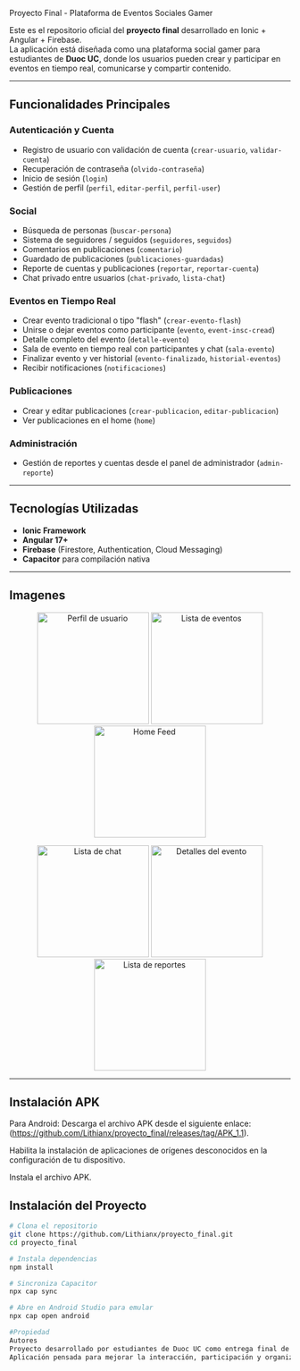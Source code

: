Proyecto Final - Plataforma de Eventos Sociales Gamer 

Este es el repositorio oficial del **proyecto final** desarrollado en Ionic + Angular + Firebase.  
La aplicación está diseñada como una plataforma social gamer para estudiantes de **Duoc UC**, donde los usuarios pueden crear y participar en eventos en tiempo real, comunicarse y compartir contenido.

---

##  Funcionalidades Principales

###  Autenticación y Cuenta
- Registro de usuario con validación de cuenta (`crear-usuario`, `validar-cuenta`)
- Recuperación de contraseña (`olvido-contraseña`)
- Inicio de sesión (`login`)
- Gestión de perfil (`perfil`, `editar-perfil`, `perfil-user`)

###  Social
- Búsqueda de personas (`buscar-persona`)
- Sistema de seguidores / seguidos (`seguidores`, `seguidos`)
- Comentarios en publicaciones (`comentario`)
- Guardado de publicaciones (`publicaciones-guardadas`)
- Reporte de cuentas y publicaciones (`reportar`, `reportar-cuenta`)
- Chat privado entre usuarios (`chat-privado`, `lista-chat`)

###  Eventos en Tiempo Real
- Crear evento tradicional o tipo "flash" (`crear-evento-flash`)
- Unirse o dejar eventos como participante (`evento`, `event-insc-cread`)
- Detalle completo del evento (`detalle-evento`)
- Sala de evento en tiempo real con participantes y chat (`sala-evento`)
- Finalizar evento y ver historial (`evento-finalizado`, `historial-eventos`)
- Recibir notificaciones (`notificaciones`)

###  Publicaciones
- Crear y editar publicaciones (`crear-publicacion`, `editar-publicacion`)
- Ver publicaciones en el home (`home`)

###  Administración
- Gestión de reportes y cuentas desde el panel de administrador (`admin-reporte`)

---

## Tecnologías Utilizadas

- **Ionic Framework**
- **Angular 17+**
- **Firebase** (Firestore, Authentication, Cloud Messaging)
- **Capacitor** para compilación nativa

---


## Imagenes

<p align="center">
  <img src="https://github.com/user-attachments/assets/659b5a35-521f-40df-84f3-46b147d06699" width="200" alt="Perfil de usuario" />
  <img src="https://github.com/user-attachments/assets/2f524a5e-72ee-40a3-985b-bc2272a20b7f" width="200" alt="Lista de eventos" />
  <img src="https://github.com/user-attachments/assets/7b808058-b01e-4b30-a610-7b908f07114f" width="200" alt="Home Feed" />
</p>

<p align="center">
  <img src="https://github.com/user-attachments/assets/4bd55bc0-7a0f-458b-bce1-b860f90decde" width="200" alt="Lista de chat" />
  <img src="https://github.com/user-attachments/assets/08abb2ea-7ff7-49f6-9e3a-0a0a0e98a3c8" width="200" alt="Detalles del evento" />
  <img src="https://github.com/user-attachments/assets/ab8c62f4-5a19-4079-9acf-67d948157128" width="200" alt="Lista de reportes" />
</p>


---
## Instalación APK
Para Android:
Descarga el archivo APK desde el siguiente enlace: (https://github.com/Lithianx/proyecto_final/releases/tag/APK_1.1).

Habilita la instalación de aplicaciones de orígenes desconocidos en la configuración de tu dispositivo.

Instala el archivo APK.

##  Instalación del Proyecto


```bash
# Clona el repositorio
git clone https://github.com/Lithianx/proyecto_final.git
cd proyecto_final

# Instala dependencias
npm install

# Sincroniza Capacitor
npx cap sync

# Abre en Android Studio para emular
npx cap open android

#Propiedad
Autores
Proyecto desarrollado por estudiantes de Duoc UC como entrega final de carrera.
Aplicación pensada para mejorar la interacción, participación y organización de eventos entre compañeros.
